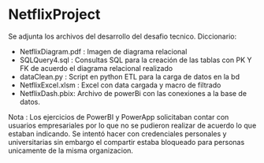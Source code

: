 # NetflixProject

Se adjunta los archivos del desarrollo del desafio tecnico.
 Diccionario:
 - NetflixDiagram.pdf : Imagen de diagrama relacional  
 - SQLQuery4.sql : Consultas SQL para la creación de las tablas con PK Y FK de acuerdo el diagrama relacional realizado
 - dataClean.py : Script en python ETL para la carga de datos en la bd
 - NetflixExcel.xlsm : Excel con data cargada y macro de filtrado
 - NetflixDash.pbix: Archivo de powerBi con las conexiones a la base de datos.

Nota : Los ejercicios de PowerBI y PowerApp solicitaban contar con usuarios empresariales por lo que no se pudieron realizar de acuerdo lo que estaban indicando. Se intentó hacer con credenciales personales y universitarias sin embargo el compartir estaba bloqueado para personas unicamente de la misma organizacion.
